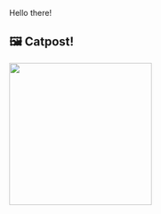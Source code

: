 Hello there!



## 🖼️ Catpost!

<sub>
    <img src="https://cdn2.thecatapi.com/images/wV0mV2ii9.png" height="256">
</sub>

